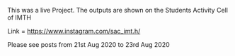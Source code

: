 This was a live Project. The outputs are shown on the Students Activity Cell of IMTH

Link = https://www.instagram.com/sac_imt.h/

Please see posts from 21st Aug 2020 to 23rd Aug 2020
